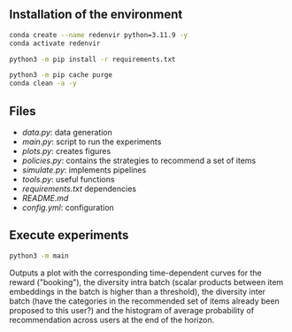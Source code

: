 ﻿## Installation of the environment

```bash
conda create --name redenvir python=3.11.9 -y
conda activate redenvir

python3 -m pip install -r requirements.txt

python3 -m pip cache purge
conda clean -a -y
```

## Files

- *data.py*: data generation
- *main.py*: script to run the experiments
- *plots.py*: creates figures
- *policies.py*: contains the strategies to recommend a set of items
- *simulate.py*: implements pipelines 
- *tools.py*: useful functions
- *requirements.txt* dependencies
- *README.md*
- *config.yml*: configuration 

## Execute experiments

```bash
python3 -m main
```

Outputs a plot with the corresponding time-dependent curves for the reward ("booking"), the diversity intra batch (scalar products between item embeddings in the batch is higher than a threshold), the diversity inter batch (have the categories in the recommended set of items already been proposed to this user?) and the histogram of average probability of recommendation across users at the end of the horizon.
